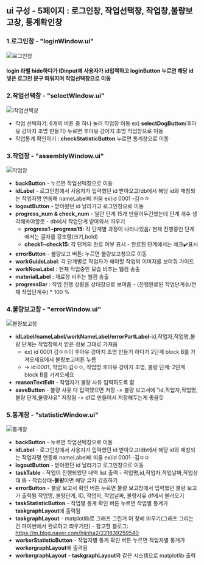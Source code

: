 ## ui 구성 - 5페이지 : 로그인창, 작업선택창, 작업창,불량보고창, 통계확인창 
### 1.로그인창 - "loginWindow.ui"
![로그인창](https://github.com/seungyeonSeok/iot-/assets/162243509/7ada3947-a596-441b-84c6-54246d0c1759)
#### login 라벨 hide하다가 IDinput에 사용자가 id입력하고 loginButton 누르면 해당 id 넣은 로그인 문구 띄워지며 작업선택창으로 이동 

### 2.작업선택창 - "selectWindow.ui"
![i작업선택창](https://github.com/seungyeonSeok/iot-/assets/162243509/acdadaef-db50-4ed8-b4ec-7c64a6310e7a)
* 작업 선택하기: 6개의 버튼 중 하나 눌러 작업창 이동 ex) **selectDogButton**(후아유 강아지 조명 만들기) 누르면 후아유 강아지 조명 작업창으로 이동 
* 작업통계 확인하기 : **checkStatisticButton** 누르면 통계창으로 이동 
### 3.작업창 - "assemblyWindow.ui"
![작업창](https://github.com/seungyeonSeok/iot-/assets/162243509/1644e188-d478-4801-907a-a5bd5ed9e1fc)
* **backButton** - 누르면 작업선택창으로 이동
* **idLabel** - 로그인창에서 사용자가 입력했던 id 받아오고/db에서 해당 id와 매칭되는 작업자명 연동해 nameLabel에 띄움 ex)id 0001 -김ㅇㅇ
* **logoutButton** - 받아왔던 id 날라가고 로그인창으로 이동
* **progress_num & check_num** -  일단 단계 15개 만들어두긴했는데 단계 개수 생각해봐야할듯 - db에서 작업단계 받아와서 띄우기 
  * **progress1~progress15**: 각 단계별 과정이 나타나있음/ 현재 진행중인 단계에서는 글자를 강조함(크기,bold)
  * **check1~check15**: 각 단계의 완료 여부 표시 - 완료된 단계에서는 체크✔️표시
* **errorButton** - 불량보고 버튼: 누르면 불량보고창으로 이동 
* **workGuideLabel**: 각 단계별로 작업자가 해야할 작업의 이미지를 보여줘 가이드  
* **workNowLabel** : 현재 작업중인 모습 비추는 웹캠 송출  
* **materialLabel** : 재료창 비추는 웹캠 송출  
* **progressBar** : 작업 진행 상황을 상태창으로 보여줌 - (진행완료된 작업단계수/전체 작업단계수) * 100 %
  
### 4.불량보고창 - "errorWindow.ui"
![불량보고창](https://github.com/seungyeonSeok/iot-/assets/162243509/98fd7392-a71a-47e0-8d7d-45f2b0ae3b6e)
* **idLabel/nameLabel/workNameLabel/errorPartLabel**-id,작업자,작업명,불량 단계는 작업창에서 받은 정보 그대로 가져옴
  * ex) id 0001 김ㅇㅇ이 후아유 강아지 조명 만들기 하다가 2단계 block B를 가져오세요에서 불량보고버튼 누름
  * -> id:0001, 작업자:김ㅇㅇ, 작업명:후아유 강아지 조명, 불량 단계: 2단계 block B를 가져오세요
* **reasonTextEdit** - 작업자가 불량 사유 입력하도록 함
* **saveButton** - 불량 사유 다 입력했으면 저장 -> 불량 보고서에 "id,작업자,작업명,불량 단계,불량사유" 저장됨 -> df로 만들어서 저장해두는게 좋을듯  

### 5.통계창 - "statisticWindow.ui"
![통계창](https://github.com/seungyeonSeok/iot-/assets/162243509/ddb1e2cc-7cb7-4ede-ad63-489ae76a2818)
* **backButton** - 누르면 작업선택창으로 이동
* **idLabel** - 로그인창에서 사용자가 입력했던 id 받아오고/db에서 해당 id와 매칭되는 작업자명 연동해 nameLabel에 띄움 ex)id 0001 -김ㅇㅇ
* **logoutButton** - 받아왔던 id 날라가고 로그인창으로 이동
* **taskTable** - 작업이 진행되었던 내역 list 출력 - 작업명,id,작업자,작업날짜,작업상태 뜸 - 작업상태-**불량**이면 해당 글자 강조하기
* **errorButton** - 불량 보고서 확인 버튼 누르면 불량 보고창에서 입력했던 불량 보고가 출력됨 작업명, 불량단계, ID, 작업자, 작업날짜, 불량사유 df에서 불러오기
* **taskStatisticButton** - 작업별 통계 확인 버튼 누르면 작업별 통계가 **taskgraphLayout**에 출력됨 
* **taskgraphLayout** - matplotlib로 그래프 그린거 이 창에 띄우기(그래프 그리는 건 파이썬에서 완료하고 띄우기만) - 참고할 블로그:  https://m.blog.naver.com/hjinha2/221839259540
* **workerStatisticButton** - 작업자별 통계 확인 버튼 누르면 작업자별 통계가 **workergraphLayout**에 출력됨
* **workergraphLayout** - **taskgraphLayout**와 같은 시스템으로 matplotlib 출력 
 

